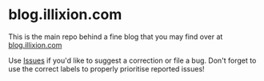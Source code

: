 # blog.illixion.com

This is the main repo behind a fine blog that you may find over at [blog.illixion.com](https://blog.illixion.com)

Use [Issues](https://github.com/illixion/blog.illixion.com/issues) if you'd like to suggest a correction or file a bug. Don't forget to use the correct labels to properly prioritise reported issues!
